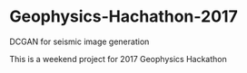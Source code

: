 # Geophysics-Hachathon-2017
DCGAN for seismic image generation

This is a weekend project for 2017 Geophysics Hackathon
